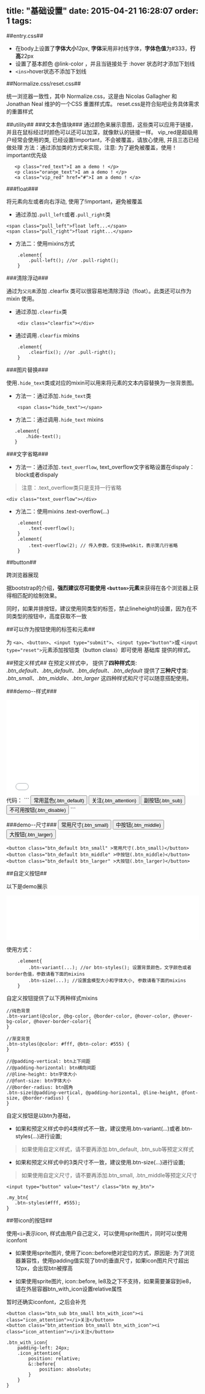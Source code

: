 title: "基础设置"
date: 2015-04-21 16:28:07
order: 1 
tags:
---
##entry.css##

*   在body上设置了**字体大小**12px, **字体**采用非衬线字体，**字体色值**为#333，**行高**22px
*   设置了基本颜色 @link-color ，并且当链接处于 :hover 状态时才添加下划线
*   `<ins>`hover状态不添加下划线

##Normalize.css/reset.css##

统一浏览器一致性，其中 Normalize.css，这是由 Nicolas Gallagher 和 Jonathan Neal 维护的一个CSS 重置样式库。
reset.css是符合贴吧业务具体需求的重置样式

##utility##
###文本色值块###
通过颜色来展示意图，这些类可以应用于链接，并且在鼠标经过时颜色可以还可以加深，就像默认的链接一样。
vip_red是超级用户经常会使用的类, 已经设置!important，不会被覆盖，请放心使用, 并且三态已经做处理
方法：通过添加类的方式来实现，注意: 为了避免被覆盖，使用！important优先级

```
   <p class="red_text">I am a demo ! </p>
   <p class="orange_text">I am a demo ! </p>
   <a class="vip_red" href="#">I am a demo ! </a>
```

###float###

将元素向左或者向右浮动, 使用了!important，避免被覆盖

*   通过添加`.pull_left`或者`.pull_right`类
```
<span class="pull_left">float left...</span> 
<span class="pull_right">float right...</span> 
```
*   方法二：使用mixins方式
```
    .element{
        .pull-left(); //or .pull-right();
    }
```
###清除浮动###

<p>通过为<code>父元素</code>添加 .clearfix 类可以很容易地清除浮动（float）。此类还可以作为 mixin 使用。</p>

*   通过添加`.clearfix`类

```
    <div class="clearfix"></div>
```

*   通过调用`.clearfix` mixins

```
    .element{
        .clearfix(); //or .pull-right();
    }
```

###图片替换###

使用`.hide_text`类或对应的mixin可以用来将元素的文本内容替换为一张背景图。</p>

*   方法一：通过添加`.hide_text`类


```
    <span class="hide_text"></span>
```

*   方法二：通过调用`.hide_text` mixins


```
   .element{
       .hide-text();
   }
```

###文字省略###

*   方法一：通过添加`.text_overflow`, text_overflow文字省略设置在dispaly： block或者dispaly

> 注意：.text_overflow类只是支持一行省略

```
<div class="text_overflow"></div>
```

*   方法二：使用mixins .text-overflow(...)

```
    .element{
        .text-overflow(); 
    }
    .element{
        .text-overflow(2); // 传入参数，仅支持webkit，表示第几行省略
    }
```

##button##

跨浏览器展现

据bootstrap的介绍，**强烈建议尽可能使用 `<button>`元素**来获得在各个浏览器上获得相匹配的绘制效果。

同时，如果并排按钮，建议使用同类型的标签，禁止lineheight的设置，因为在不同类型的按钮中，高度获取不一致

##可以作为按钮使用的标签和元素##

为 `<a>`、`<button>`、`<input type="submit">`、`<input type="button">`或 `<input type="reset">`元素添加按钮类（button class）即可使用 基础库 提供的样式。</p>

##预定义样式##
在预定义样式中，
提供了**四种样式**类: *.btn_default*、*.btn_default*、*.btn_default*、*.btn_default*
提供了**三种尺寸**类: *.btn_small*、*.btn_middle*、*.btn_larger*
这四种样式和尺寸可以随意搭配使用。

###demo--样式###
<iframe height='249' scrolling='no' src='//codepen.io/yuanzhen/embed/YPMaar/?height=249&theme-id=13754' frameborder='no' allowtransparency='true' allowfullscreen='true' style='width: 100%;'>See the Pen <a href='http://codepen.io/yuanzhen/pen/YPMaar/'>YPMaar</a> by yuanzhen (<a href='http://codepen.io/yuanzhen'>@yuanzhen</a>) on <a href='http://codepen.io'>CodePen</a>.
</iframe>
代码：
```
<button class="btn_default btn_small" >常用蓝色(.btn_default)</button>
<button class="btn_attention btn_small" >关注(.btn_attention)</button>
<button class="btn_sub btn_small" >副按钮(.btn_sub)</button>
<button class="btn_disable btn_small" >不可用按钮(.btn_disable)</button>
```

###demo--尺寸###
<button class="btn_default btn_small" >常用尺寸(.btn_small)</button> 
<button class="btn_default btn_middle" >中按钮(.btn_middle)</button> 
<button class="btn_default btn_larger" >大按钮(.btn_larger)</button> 
```
<button class="btn_default btn_small" >常用尺寸(.btn_small)</button> 
<button class="btn_default btn_middle" >中按钮(.btn_middle)</button> 
<button class="btn_default btn_larger" >大按钮(.btn_larger)</button> 
```

##自定义按钮##

以下是demo展示
<iframe height='117' scrolling='no' src='//codepen.io/yuanzhen/embed/RNmjyZ/?height=117&theme-id=13754' frameborder='no' allowtransparency='true' allowfullscreen='true' style='width: 100%;'>See the Pen <a href='http://codepen.io/yuanzhen/pen/RNmjyZ/'>RNmjyZ</a> by yuanzhen (<a href='http://codepen.io/yuanzhen'>@yuanzhen</a>) on <a href='http://codepen.io'>CodePen</a>.
</iframe>

使用方式： 
```
    .element{
        .btn-variant(...); //or btn-styles(); 设置背景颜色，文字颜色或者border色值，参数请看下面的mixins 
        .btn-size(...); //设置盒模型大小和字体大小, 参数请看下面的mixins
    }

```
自定义按钮提供了以下两种样式mixins

```
//纯色背景
.btn-variant(@color, @bg-color, @border-color, @hover-color, @hover-bg-color, @hover-border-color){
}

//渐变背景
.btn-styles(@color: #fff, @btn-color: #555) {
}

//@padding-vertical: btn上下间距 
//@padding-horizontal: btn横向间距 
//@line-height: btn字体大小
//@font-size: btn字体大小
//@border-radius: btn圆角
.btn-size(@padding-vertical, @padding-horizontal, @line-height, @font-size, @border-radius) {
}

```

自定义按钮是以btn为基础，
*   如果和预定义样式中的4类样式不一致，建议使用.btn-variant(...)或者.btn-styles(...)进行设置;
> 如果使用自定义样式，请不要再添加.btn_default, .btn_sub等预定义样式
*   如果和预定义样式中的3类尺寸不一致，建议使用.btn-size(...)进行设置;
> 如果使用自定义尺寸，请不要再添加.btn_small, .btn_middle等预定义尺寸

```
<input type="button" value="test"/ class="btn my_btn">

.my_btn{
   .btn-styles(#fff, #555);
}

```

##带icon的按钮##

使用<code>&lt;i&gt;</code>表示icon, 样式由用户自己定义，可以使用sprite图片，同时可以使用iconfont</p>

*   如果使用sprite图片, 使用了icon::before绝对定位的方式，原因是: 为了浏览器兼容性，使用padding值实现了btn的垂直尺寸，如果icon图片尺寸超出12px，会出现btn被撑高</p>
*   如果使用sprite图片, icon::before, Ie8及之下不支持，如果需要兼容到ie8，请在外层容器btn_with_icon设置relative属性</p>

暂时还确实iconfont，之后会补充</p>

```
<button class="btn_sub btn_small btn_with_icon"><i class="icon_attention"></i>关注</button>
<button class="btn_attention btn_small btn_with_icon"><i class="icon_attention"></i>关注</button>

.btn_with_icon{
    padding-left: 24px;
    .icon_attention{
        position: relative;
        &::before{
            position: absolute;
        }
    }
} 

```
